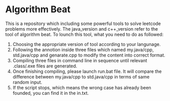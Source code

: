 # Algorithm Beat
This is a repository which including some powerful tools to solve leetcode problems more effectively.
The java_version and c++_version refer to the tool of algorithm beat.
To lounch this tool, what you need to do as followed:
1. Choosing the appropriate version of tool according to your langunage.
2. Following the annotion inside three files which named my.java/cpp, std.java/cpp and genarate.cpp to modify the content into correct format.
3. Compiling three files in command line in sequence until relevant .class/.exe files are generated.
4. Once finishing compiling, please launch run.bat file. It will compare the difference between my.java/cpp to std.java/cpp in terms of same random input.
5. If the script stops, which means the wrong case has already been founded, you can find it in the in.txt. 
   

